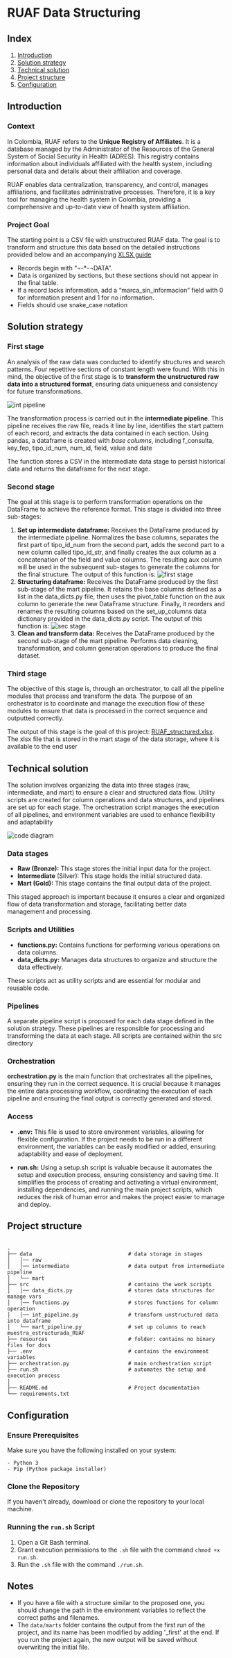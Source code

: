 # RUAF Data Structuring

## Index
1. [Introduction](#introduction)
2. [Solution strategy](#solution-strategy)
3. [Technical solution](#technical-solution)
4. [Project structure](#project-structure)
5. [Configuration](#configuration)


## Introduction
### Context
In Colombia, RUAF refers to the **Unique Registry of Affiliates**. It is a database managed by the Administrator of the Resources of the General System of Social Security in Health (ADRES). This registry contains information about individuals affiliated with the health system, including personal data and details about their affiliation and coverage.

RUAF enables data centralization, transparency, and control, manages affiliations, and facilitates administrative processes. Therefore, it is a key tool for managing the health system in Colombia, providing a comprehensive and up-to-date view of health system affiliation.

### Project Goal 
The starting point is a CSV file with unstructured RUAF data. The goal is to transform and structure this data based on the detailed instructions provided below and an accompanying [XLSX guide](data/raw/muestra_estructurada_RUAF.xlsx)

* Records begin with “¬-*-¬DATA”.
* Data is organized by sections, but these sections should not appear in the final table.
* If a record lacks information, add a “marca_sin_informacion” field with 0 for information present and 1 for no information.
* Fields should use snake_case notation

## Solution strategy

### First stage
An analysis of the raw data was conducted to identify structures and search patterns. Four repetitive sections of constant length were found. With this in mind, the objective of the first stage is to **transform the unstructured raw data into a structured format**, ensuring data uniqueness and consistency for future transformations.

![int pipeline](resources/int_pipeline.png)

The transformation process is carried out in the **intermediate pipeline**. This pipeline receives the raw file, reads it line by line, identifies the start pattern of each record, and extracts the data contained in each section. Using pandas, a dataframe is created with *base columns*, including f_consulta, key_fep, tipo_id_num, num_id, field, value and date

The function stores a CSV in the intermediate data stage to persist historical data and returns the dataframe for the next stage.

### Second stage
The goal at this stage is to perform transformation operations on the DataFrame to achieve the reference format. This stage is divided into three sub-stages: 

1. **Set up intermediate dataframe:** Receives the DataFrame produced by the intermediate pipeline. Normalizes the base columns, separates the first part of tipo_id_num from the second part, adds the second part to a new column called tipo_id_str, and finally creates the aux column as a concatenation of the field and value columns. The resulting aux column will be used in the subsequent sub-stages to generate the columns for the final structure.
The output of this function is: 
![first stage](resources/first_stage_mart_pipeline.png)
2. **Structuring dataframe:** Receives the DataFrame produced by the first sub-stage of the mart pipeline. It retains the base columns defined as a list in the data_dicts.py file, then uses the pivot_table function on the aux column to generate the new DataFrame structure. Finally, it reorders and renames the resulting columns based on the set_up_columns data dictionary provided in the data_dicts.py script.
The output of this function is:
![sec stage](resources/second_stage_mart_pipeline.png)
3. **Clean and transform data:** Receives the DataFrame produced by the second sub-stage of the mart pipeline. Performs data cleaning, transformation, and column generation operations to produce the final dataset.

### Third stage
The objective of this stage is, through an orchestrator, to call all the pipeline modules that process and transform the data. The purpose of an orchestrator is to coordinate and manage the execution flow of these modules to ensure that data is processed in the correct sequence and outputted correctly. 

The output of this stage is the goal of this project: [RUAF_structured.xlsx](data/mart/ruaf_structured__first.xlsx). The xlsx file that is stored in the mart stage of the data storage, where it is available to the end user

## Technical solution
The solution involves organizing the data into three stages (raw, intermediate, and mart) to ensure a clear and structured data flow. Utility scripts are created for column operations and data structures, and pipelines are set up for each stage. The orchestration script manages the execution of all pipelines, and environment variables are used to enhance flexibility and adaptability

![code diagram](resources/code_diagram.png)

### Data stages

* **Raw (Bronze):** This stage stores the initial input data for the project.
* **Intermediate** (Silver): This stage holds the initial structured data.
* **Mart (Gold):** This stage contains the final output data of the project.

This staged approach is important because it ensures a clear and organized flow of data transformation and storage, facilitating better data management and processing.

### Scripts and Utilities

* **functions.py:** Contains functions for performing various operations on data columns.
* **data_dicts.py:** Manages data structures to organize and structure the data effectively.

These scripts act as utility scripts and are essential for modular and reusable code.

### Pipelines

A separate pipeline script is proposed for each data stage defined in the solution strategy. These pipelines are responsible for processing and transforming the data at each stage. All scripts are contained within the src directory

### Orchestration

**orchestration.py** is the main function that orchestrates all the pipelines, ensuring they run in the correct sequence. It is crucial because it manages the entire data processing workflow, coordinating the execution of each pipeline and ensuring the final output is correctly generated and stored.

### Access

* **.env:** This file is used to store environment variables, allowing for flexible configuration. If the project needs to be run in a different environment, the variables can be easily modified or added, ensuring adaptability and ease of deployment.

* **run.sh:** Using a setup.sh script is valuable because it automates the setup and execution process, ensuring consistency and saving time. It simplifies the process of creating and activating a virtual environment, installing dependencies, and running the main project scripts, which reduces the risk of human error and makes the project easier to manage and deploy.


## Project structure

```linux

.
├── data                               # data storage in stages
│   │── raw
│   │── intermediate                   # data output from intermediate pipeline
│   └── mart
├── src                                # contains the work scripts
│   │── data_dicts.py                  # stores data structures for manage vars
│   │── functions.py                   # stores functions for column operation
│   │── int_pipeline.py                # transform unstructured data into dataframe
│   └── mart_pipeline.py               # set up columns to reach muestra_estructurada_RUAF
├── resources                          # folder: contains no binary files for docs
├── .env                               # contains the environment variables
├── orchestration.py                   # main orchestration script
├── run.sh                             # automates the setup and execution process
│
├── README.md                          # Project documentation
└── requirements.txt                   

```

## Configuration

### Ensure Prerequisites

Make sure you have the following installed on your system:
```
- Python 3
- Pip (Python package installer)
```

### Clone the Repository

If you haven't already, download or clone the repository to your local machine.

### Running the `run.sh` Script

1. Open a Git Bash terminal.
2. Grant execution permissions to the `.sh` file with the command `chmod +x run.sh`.
3. Run the `.sh` file with the command `./run.sh`.

## Notes

* If you have a file with a structure similar to the proposed one, you should change the path in the environment variables to reflect the correct paths and filenames.
* The `data/marts` folder contains the output from the first run of the project, and its name has been modified by adding '_first' at the end. If you run the project again, the new output will be saved without overwriting the initial file.


